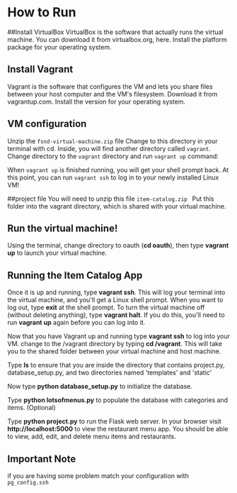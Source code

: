 # How to Run

##Install VirtualBox
VirtualBox is the software that actually runs the virtual machine. You can download it from virtualbox.org, here. Install the platform package for your operating system.

## Install Vagrant
Vagrant is the software that configures the VM and lets you share files between your host computer and the VM's filesystem. Download it from vagrantup.com. Install the version for your operating system.

## VM configuration
Unzip the `fsnd-virtual-machine.zip` file 
Change to this directory in your terminal with cd. Inside, you will find another directory called `vagrant`. Change directory to the `vagrant` directory and run `vagrant up` command:

When `vagrant up` is finished running, you will get your shell prompt back. At this point, you can run `vagrant ssh` to log in to your newly installed Linux VM!

##project file
You will need to unzip this file `item-catalog.zip `   Put this folder into the vagrant directory, which is shared with your virtual machine.


## Run the virtual machine!

Using the terminal, change directory to oauth (**cd oauth**), then type **vagrant up** to launch your virtual machine.


## Running the Item Catalog App
Once it is up and running, type **vagrant ssh**. This will log your terminal into the virtual machine, and you'll get a Linux shell prompt. When you want to log out, type **exit** at the shell prompt.  To turn the virtual machine off (without deleting anything), type **vagrant halt**. If you do this, you'll need to run **vagrant up** again before you can log into it.


Now that you have Vagrant up and running type **vagrant ssh** to log into your VM.  change to the /vagrant directory by typing **cd /vagrant**. This will take you to the shared folder between your virtual machine and host machine.

Type **ls** to ensure that you are inside the directory that contains project.py, database_setup.py, and two directories named 'templates' and 'static'

Now type **python database_setup.py** to initialize the database.

Type **python lotsofmenus.py** to populate the database with categories and items. (Optional)

Type **python project.py** to run the Flask web server. In your browser visit **http://localhost:5000** to view the restaurant menu app.  You should be able to view, add, edit, and delete menu items and restaurants.

## Important Note
if you are having some problem match your configuration with `pg_config.ssh`
